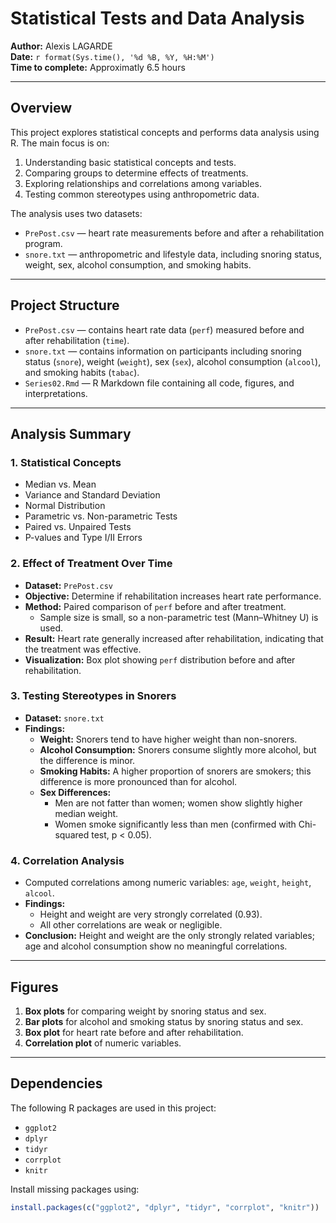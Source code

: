 # Statistical Tests and Data Analysis

**Author:** Alexis LAGARDE  
**Date:** `r format(Sys.time(), '%d %B, %Y, %H:%M')`  
**Time to complete:** Approximatly 6.5 hours

---

## Overview

This project explores statistical concepts and performs data analysis using R. The main focus is on:

1. Understanding basic statistical concepts and tests.
2. Comparing groups to determine effects of treatments.
3. Exploring relationships and correlations among variables.
4. Testing common stereotypes using anthropometric data.

The analysis uses two datasets:  
- `PrePost.csv` — heart rate measurements before and after a rehabilitation program.  
- `snore.txt` — anthropometric and lifestyle data, including snoring status, weight, sex, alcohol consumption, and smoking habits.

---

## Project Structure

- `PrePost.csv` — contains heart rate data (`perf`) measured before and after rehabilitation (`time`).  
- `snore.txt` — contains information on participants including snoring status (`snore`), weight (`weight`), sex (`sex`), alcohol consumption (`alcool`), and smoking habits (`tabac`).  
- `Series02.Rmd` — R Markdown file containing all code, figures, and interpretations.  

---

## Analysis Summary

### 1. Statistical Concepts

- Median vs. Mean
- Variance and Standard Deviation
- Normal Distribution
- Parametric vs. Non-parametric Tests
- Paired vs. Unpaired Tests
- P-values and Type I/II Errors

### 2. Effect of Treatment Over Time

- **Dataset:** `PrePost.csv`
- **Objective:** Determine if rehabilitation increases heart rate performance.
- **Method:** Paired comparison of `perf` before and after treatment.  
  - Sample size is small, so a non-parametric test (Mann–Whitney U) is used.
- **Result:** Heart rate generally increased after rehabilitation, indicating that the treatment was effective.
- **Visualization:** Box plot showing `perf` distribution before and after rehabilitation.

### 3. Testing Stereotypes in Snorers

- **Dataset:** `snore.txt`
- **Findings:**
  - **Weight:** Snorers tend to have higher weight than non-snorers.
  - **Alcohol Consumption:** Snorers consume slightly more alcohol, but the difference is minor.
  - **Smoking Habits:** A higher proportion of snorers are smokers; this difference is more pronounced than for alcohol.
  - **Sex Differences:** 
    - Men are not fatter than women; women show slightly higher median weight.  
    - Women smoke significantly less than men (confirmed with Chi-squared test, p < 0.05).

### 4. Correlation Analysis

- Computed correlations among numeric variables: `age`, `weight`, `height`, `alcool`.
- **Findings:**
  - Height and weight are very strongly correlated (0.93).  
  - All other correlations are weak or negligible.
- **Conclusion:** Height and weight are the only strongly related variables; age and alcohol consumption show no meaningful correlations.

---

## Figures

1. **Box plots** for comparing weight by snoring status and sex.
2. **Bar plots** for alcohol and smoking status by snoring status and sex.
3. **Box plot** for heart rate before and after rehabilitation.
4. **Correlation plot** of numeric variables.

---

## Dependencies

The following R packages are used in this project:

- `ggplot2`
- `dplyr`
- `tidyr`
- `corrplot`
- `knitr`

Install missing packages using:

```r
install.packages(c("ggplot2", "dplyr", "tidyr", "corrplot", "knitr"))
```